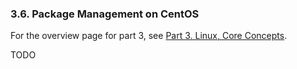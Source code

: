 
### 3.6. Package Management on CentOS

For the overview page for part 3, see [Part 3. Linux, Core Concepts](./part-3-linux-core-concepts.md).

TODO
